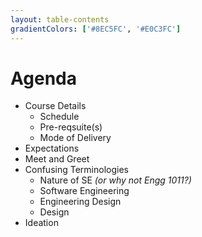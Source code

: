```yaml
---
layout: table-contents
gradientColors: ['#8EC5FC', '#E0C3FC']
---
```


# Agenda

- Course Details
  + Schedule
  + Pre-reqsuite(s)
  + Mode of Delivery
- Expectations
- Meet and Greet
- Confusing Terminologies
  + Nature of SE _(or why not Engg 1011?)_
  + Software Engineering
  + Engineering Design
  + Design
- Ideation
